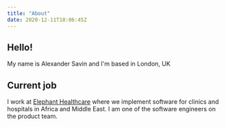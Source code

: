 ```yaml
---
title: "About"
date: 2020-12-11T18:06:45Z
---
```


## Hello!

My name is Alexander Savin and I'm based in London, UK

## Current job

I work at [Elephant Healthcare](https://elephant.healthcare/) where we implement software for clinics and hospitals in Africa and Middle East. I am one of the software engineers on the product team.
